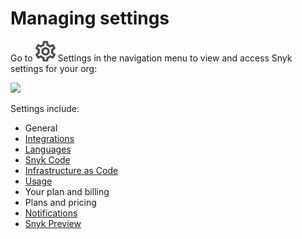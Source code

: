 # Managing settings

Go to <img src="../../.gitbook/assets/cog_icon.png" alt="" data-size="line"> Settings in the navigation menu to view and access Snyk settings for your org:

![](../../.gitbook/assets/manage-settings\_2oct2022.png)

Settings include:

* General
* [Integrations](https://docs.snyk.io/integrations)
* [Languages](../../scan-with-snyk/scan-application-code/snyk-open-source/language-and-package-manager-support/)
* [Snyk Code](https://docs.snyk.io/snyk-code)
* [Infrastructure as Code](https://docs.snyk.io/snyk-infrastructure-as-code)
* [Usage](https://docs.snyk.io/user-and-group-management/managing-settings/usage-page-details)
* Your plan and billing
* Plans and pricing
* [Notifications](../notifications.md)
* [Snyk Preview](snyk-preview.md)
